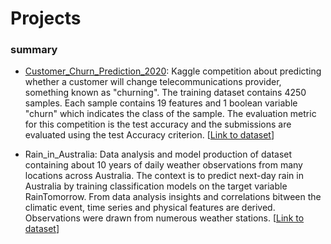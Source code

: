# Projects

### summary

* <ins>Customer_Churn_Prediction_2020</ins>: Kaggle competition about predicting whether a customer will change telecommunications provider, something known as "churning". The training dataset contains 4250 samples. Each sample contains 19 features and 1 boolean variable "churn" which indicates the class of the sample. The evaluation metric for this competition is the test accuracy and the submissions are evaluated using the test Accuracy criterion. [[Link to dataset](https://www.kaggle.com/competitions/customer-churn-prediction-2020)]

* Rain_in_Australia: Data analysis and model production of dataset containing about 10 years of daily weather observations from many locations across Australia. The context is to predict next-day rain in Australia by training classification models on the target variable RainTomorrow. From data analysis insights and correlations bitween the climatic event, time series and physical features are derived. Observations were drawn from numerous weather stations. [[Link to dataset](https://www.kaggle.com/datasets/jsphyg/weather-dataset-rattle-package)]
  
